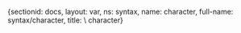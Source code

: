 {sectionid: docs, layout: var, ns: syntax, name: character, full-name: syntax/character,
  title: \ character}
